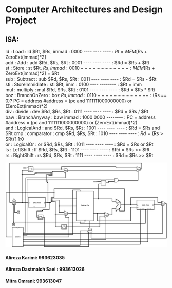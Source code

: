 # Computer Architectures and Design Project  
## ISA:  
ld  : Load           : ld  $Rt, $Rs, immad : 0000 ---- ---- ---- : $Rt = MEM[$Rs + ZeroExt(immad)*2]  
add : Add            : add $Rd, $Rs, $Rt   : 0001 ---- ---- ---- : $Rd = $Rs + $Rt  
st  : Store          : st  $Rt, $Rs, immad : 0010 ---- ---- ---- : MEM[$Rs + ZeroExt(immad)*2] = $Rt  
sub : Subtract       : sub $Rd, $Rs, $Rt   : 0011 ---- ---- ---- : $Rd = $Rs - $Rt  
sti : StoreImmidiate : sti $Rt, imm        : 0100 ---- --------  : $Rt = imm  
mul : multiply       : mul $Rd, $Rs, $Rt   : 0101 ---- ---- ---- : $Rd = $Rs * $Rt  
boz : BranchOnZero   : boz $Rs, immad      : 0110 ---- --------- : ($Rs == 0)? PC = address #address = (pc and 1111111000000000) or (ZeroExt(immad)*2)  
div : divide         : dev $Rd, $Rs, $Rt   : 0111 ---- ---- ---- : $Rd = $Rs / $Rt  
baw : BranchAnyway   : baw immad           : 1000 0000 --------  : PC = address             #address = (pc and 1111111000000000) or (ZeroExt(immad)*2)  
and : LogicalAnd     : and $Rd, $Rs, $Rt   : 1001 ---- ---- ---- : $Rd = $Rs and $Rt
cmp : comparator     : cmp $Rd, $Rs, $Rt   : 1010 ---- ---- ---- : $Rd = ($Rs > $Rt)? 1:0  
or  : LogicalOr      : or  $Rd, $Rs, $Rt   : 1011 ---- ---- ---- : $Rd = $Rs or $Rt  
ls  : LeftShift      : lf  $Rd, $Rs, $Rt   : 1101 ---- ---- ---- : $Rd = $Rs << $Rt  
rs  : RightShift     : rs  $Rd, $Rs, $Rt   : 1111 ---- ---- ---- : $Rd = $Rs >> $Rt  
  
![main](CPU.jpg)

#### Alireza Karimi: 993623035  
#### Alireza Dastmalch Saei : 993613026
#### Mitra Omrani: 993613047  
